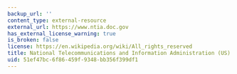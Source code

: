 ```yaml
---
backup_url: ''
content_type: external-resource
external_url: https://www.ntia.doc.gov
has_external_license_warning: true
is_broken: false
license: https://en.wikipedia.org/wiki/All_rights_reserved
title: National Telecommunications and Information Administration (US)
uid: 51ef47bc-6f86-459f-9348-bb356f399df1
---
```

